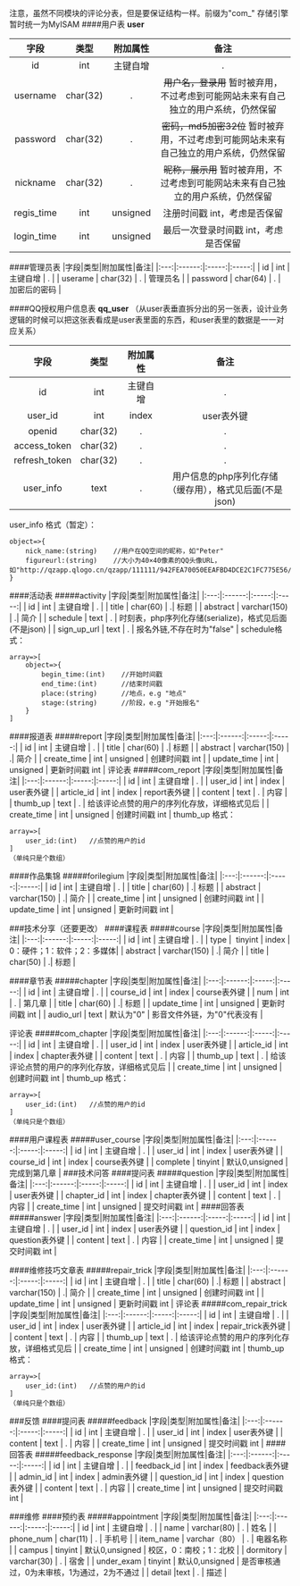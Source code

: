 注意，虽然不同模块的评论分表，但是要保证结构一样。前缀为"com_"
存储引擎暂时统一为MyISAM
####用户表
**user**

|字段|类型|附加属性|备注|
|:---:|:------:|:-----:|:-----:|
| id | int  | 主键自增 | . |
| username | char(32) | . | ~~用户名，登录用~~ 暂时被弃用，不过考虑到可能网站未来有自己独立的用户系统，仍然保留 |
| password | char(32) | . | ~~密码，md5加密32位~~ 暂时被弃用，不过考虑到可能网站未来有自己独立的用户系统，仍然保留|
| nickname | char(32) | . | ~~昵称，展示用~~ 暂时被弃用，不过考虑到可能网站未来有自己独立的用户系统，仍然保留 |
| regis_time | int | unsigned | 注册时间戳 int，考虑是否保留 |
| login_time | int | unsigned | 最后一次登录时间戳 int，考虑是否保留 |

####管理员表
|字段|类型|附加属性|备注|
|:---:|:------:|:-----:|:-----:|
| id | int  | 主键自增 | . |
| userame | char(32) | . | 管理员名 |
| password | char(64) | . | 加密后的密码 |


####QQ授权用户信息表
**qq_user**
（从user表垂直拆分出的另一张表，设计业务逻辑的时候可以把这张表看成是user表里面的东西，和user表里的数据是一一对应关系）

|字段|类型|附加属性|备注|
|:---:|:------:|:-----:|:-----:|
| id | int  | 主键自增 | . |
| user_id | int |  index | user表外键 |
| openid | char(32) | . |.|
| access_token | char(32)| . | . |
| refresh_token | char(32)| . | . |
| user_info | text | . | 用户信息的php序列化存储（缓存用），格式见后面(不是json) |
 user_info 格式（暂定）：
```
object=>{
    nick_name:(string)    //用户在QQ空间的昵称，如"Peter"
    figureurl:(string)    //大小为40×40像素的QQ头像URL，如"http://qzapp.qlogo.cn/qzapp/111111/942FEA70050EEAFBD4DCE2C1FC775E56/30"
}
```


####活动表
#####activity
|字段|类型|附加属性|备注|
|:---:|:------:|:-----:|:-----:|
| id | int  | 主键自增 | . |
| title | char(60) | .| 标题 |
| abstract | varchar(150) | .| 简介 |
| schedule | text | . | 时刻表，php序列化存储(serialize)，格式见后面(不是json) | 
| sign_up_url | text | . | 报名外链,不存在时为"false" |
schedule格式：
```
array=>[
    object=>{
        begin_time:(int)    //开始时间戳
        end_time:(int)      //结束时间戳
        place:(string)      //地点，e.g "地点"
        stage:(string)      //阶段，e.g "开始报名"
    }
]
```
####报道表
#####report
|字段|类型|附加属性|备注|
|:---:|:------:|:-----:|:-----:|
| id | int  | 主键自增 | . |
| title | char(60) | .| 标题 |
| abstract | varchar(150) | .| 简介 |
| create_time | int  | unsigned | 创建时间戳 int |
| update_time | int  | unsigned | 更新时间戳 int |
评论表
#####com_report
|字段|类型|附加属性|备注|
|:---:|:------:|:-----:|:-----:|
| id | int  | 主键自增 | . |
| user_id | int |  index | user表外键 |
| article_id | int | index | report表外键 |
| content | text | . | 内容 |
| thumb_up | text | . | 给该评论点赞的用户的序列化存放，详细格式见后 |
| create_time | int | unsigned | 创建时间戳 int |
thumb_up 格式：
```
array=>[
    user_id:(int)   //点赞的用户的id
]
（单纯只是个数组）
```



####作品集锦
#####forilegium
|字段|类型|附加属性|备注|
|:---:|:------:|:-----:|:-----:|
| id | int  | 主键自增 | . |
| title | char(60) | .| 标题 |
| abstract | varchar(150) | .| 简介 |
| create_time | int  | unsigned | 创建时间戳 int |
| update_time | int  | unsigned | 更新时间戳 int |


###技术分享（还要更改）
####课程表
#####course
|字段|类型|附加属性|备注|
|:---:|:------:|:-----:|:-----:|
| id | int  | 主键自增 | . |
| type |  tinyint | index | 0：硬件；1：软件；2：多媒体|
| abstract | varchar(150) | .| 简介 |
| title | char(50) | .| 标题 |

####章节表
#####chapter
|字段|类型|附加属性|备注|
|:---:|:------:|:-----:|:-----:|
| id | int  | 主键自增 | . |
| course_id | int |  index | course表外键 |
| num | int | . | 第几章 |
| title | char(60) | .| 标题 |
| update_time | int  | unsigned | 更新时间戳 int |
| audio_url | text | 默认为"0" | 影音文件外链，为"0"代表没有 |

评论表
#####com_chapter
|字段|类型|附加属性|备注|
|:---:|:------:|:-----:|:-----:|
| id | int  | 主键自增 | . |
| user_id | int |  index | user表外键 |
| article_id | int | index | chapter表外键 |
| content | text | . | 内容 |
| thumb_up | text | . | 给该评论点赞的用户的序列化存放，详细格式见后 |
| create_time | int | unsigned | 创建时间戳 int |
thumb_up 格式：
```
array=>[
    user_id:(int)   //点赞的用户的id
]
（单纯只是个数组）
```

####用户课程表
#####user_course
|字段|类型|附加属性|备注|
|:---:|:------:|:-----:|:-----:|
| id | int  | 主键自增 | . |
| user_id | int |  index | user表外键 |
| course_id | int |  index | course表外键 |
| complete | tinyint | 默认0,unsigned  | 完成到第几章 |
###技术问答
####提问表
#####question
|字段|类型|附加属性|备注|
|:---:|:------:|:-----:|:-----:|
| id | int  | 主键自增 | . |
| user_id | int |  index | user表外键 |
| chapter_id | int | index | chapter表外键 |
| content | text | . | 内容 |
| create_time  | int  | unsigned | 提交时间戳 int |
####回答表
#####answer
|字段|类型|附加属性|备注|
|:---:|:------:|:-----:|:-----:|
| id | int  | 主键自增 | . |
| user_id | int |  index | user表外键 |
| question_id  | int |  index | question表外键 |
| content | text | . | 内容 |
| create_time  | int  | unsigned | 提交时间戳 int |

####维修技巧文章表
#####repair_trick
|字段|类型|附加属性|备注|
|:---:|:------:|:-----:|:-----:|
| id | int  | 主键自增 | . |
| title | char(60) | .| 标题 |
| abstract | varchar(150) | .| 简介 |
| create_time | int  | unsigned | 创建时间戳 int |
| update_time | int  | unsigned | 更新时间戳 int |
评论表
#####com_repair_trick
|字段|类型|附加属性|备注|
|:---:|:------:|:-----:|:-----:|
| id | int  | 主键自增 | . |
| user_id | int |  index | user表外键 |
| article_id | int | index | repair_trick表外键 |
| content | text | . | 内容 |
| thumb_up | text | . | 给该评论点赞的用户的序列化存放，详细格式见后 |
| create_time | int | unsigned | 创建时间戳 int |
thumb_up 格式：
```
array=>[
    user_id:(int)   //点赞的用户的id
]
（单纯只是个数组）
```

###反馈
####提问表
#####feedback
|字段|类型|附加属性|备注|
|:---:|:------:|:-----:|:-----:|
| id | int  | 主键自增 | . |
| user_id | int |  index | user表外键 |
| content | text | . | 内容 |
| create_time  | int  | unsigned | 提交时间戳 int |
####回答表
#####feedback_response
|字段|类型|附加属性|备注|
|:---:|:------:|:-----:|:-----:|
| id | int  | 主键自增 | . |
| feedback_id | int |  index | feedback表外键 |
| admin_id | int |  index | admin表外键 |
| question_id  | int |  index | question表外键 |
| content | text | . | 内容 |
| create_time  | int  | unsigned | 提交时间戳 int |

###维修
####预约表
#####appointment
|字段|类型|附加属性|备注|
|:---:|:------:|:-----:|:-----:|
| id | int  | 主键自增 | . |
| name | varchar(80) | . | 姓名 |
| phone_num | char(11) | . | 手机号 |
| item_name | varchar（80） |  . | 电器名称 |
| campus | tinyint | 默认0,unsigned  | 校区，0：南校；1：北校 |
| dormitory | varchar(30) | . | 宿舍 |
| under_exam | tinyint | 默认0,unsigned  | 是否审核通过，0为未审核，1为通过，2为不通过 | 
| detail |text | . | 描述 |